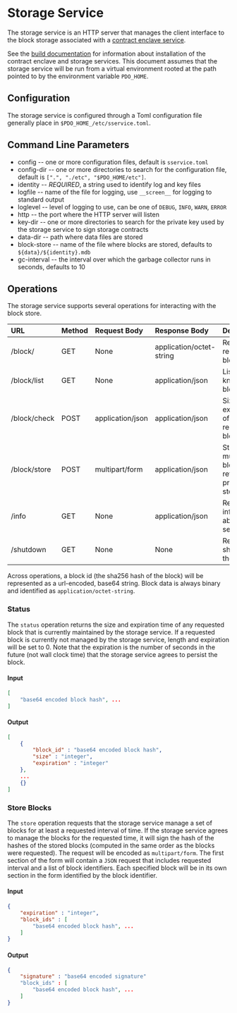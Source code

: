<!--- -*- mode: markdown; fill-column: 100 -*- --->
<!---
Licensed under Creative Commons Attribution 4.0 International License
https://creativecommons.org/licenses/by/4.0/
--->

# Storage Service #

The storage service is an HTTP server that manages the client interface to the block storage associated with a [contract enclave service](eservice.md).

See the [build documentation](BUILD.md) for information about installation of the contract enclave and storage services. This document assumes that the storage service will be run from a virtual environment rooted at the path pointed to by the environment variable ``PDO_HOME``.

## Configuration ##

The storage service is configured through a Toml configuration file generally place in ``$PDO_HOME_/etc/sservice.toml``.

## Command Line Parameters ##

* config -- one or more configuration files, default is ``sservice.toml``
* config-dir -- one or more directories to search for the configuration file, default is ``[".", "./etc", "$PDO_HOME/etc"]``.
* identity -- *REQUIRED*, a string used to identify log and key files
* logfile -- name of the file for logging, use ``__screen__`` for logging to standard output
* loglevel -- level of logging to use, can be one of ``DEBUG``, ``INFO``, ``WARN``, ``ERROR``
* http -- the port where the HTTP server will listen
* key-dir -- one or more directories to search for the private key used by the storage service to sign storage contracts
* data-dir -- path where data files are stored
* block-store -- name of the file where blocks are stored, defaults to ``${data}/${identity}.mdb``
* gc-interval -- the interval over which the garbage collector runs in seconds, defaults to 10

## Operations ##

The storage service supports several operations for interacting with the block store.

| URL          | Method | Request Body     | Response Body            | Description                                    |
|:-------------|:-------|:-----------------|:-------------------------|------------------------------------------------|
| /block/<id>  | GET    | None             | application/octet-string | Return the requested block                     |
| /block/list  | GET    | None             | application/json         | List of all known blocks                       |
| /block/check | POST   | application/json | application/json         | Size and expiration of requested blocks        |
| /block/store | POST   | multipart/form   | application/json         | Store multiple blocks, return proof of storage |
| /info        | GET    | None             | application/json         | Request information about the service          |
| /shutdown    | GET    | None             | None                     | Request to shutdown the service                |

Across operations, a block id (the sha256 hash of the block) will be represented as a url-encoded, base64 string. Block data is always binary and identified as ``application/octet-string``.

### Status ###

The ``status`` operation returns the size and expiration time of any requested block that is currently maintained by the storage service. If a requested block is currently not managed by the storage service, length and expiration will be set to 0. Note that the expiration is the number of seconds in the future (not wall clock time) that the storage service agrees to persist the block.

#### Input ####

```JSON
[
    "base64 encoded block hash", ...
]
```

#### Output ####

```JSON
[
    {
        "block_id" : "base64 encoded block hash",
        "size" : "integer",
        "expiration" : "integer"
    },
    ...
    {}
]
```
### Store Blocks ###

The ``store`` operation requests that the storage service manage a set of blocks for at least a requested interval of time. If the storage service agrees to manage the blocks for the requested time, it will sign the hash of the hashes of the stored blocks (computed in the same order as the blocks were requested). The request will be encoded as ``multipart/form``. The first section of the form will contain a ``JSON`` request that includes requested interval and a list of block identifiers. Each specified block will be in its own section in the form identified by the block identifier.

#### Input ####


```JSON
{
    "expiration" : "integer",
    "block_ids" : [
        "base64 encoded block hash", ...
    ]
}
```

#### Output ####

```JSON
{
    "signature" : "base64 encoded signature"
    "block_ids" : [
        "base64 encoded block hash", ...
    ]
}
```
